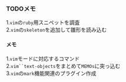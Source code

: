 ### TODOメモ  

1.`vim`の`ruby`用スニペットを調査  
2.`vim`の`skeleton`を追加して雛形を読み込む  

#### メモ  

1.`vim`モードに対応するコマンド  
2.`vim``text-objects`をまとめて`MEMOs`に突っ込む  
3.`vim`の`mark`機能関連のプラグイン作成  
